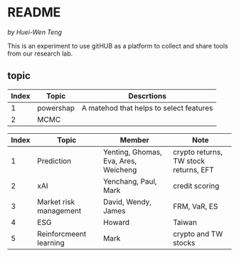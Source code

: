 # README

*by Huei-Wen Teng*


This is an experiment to use gitHUB as a platform to collect and share tools from our research lab. 

## topic


| Index| Topic | Descrtions |
|---|---|---|
| 1 | powershap | A matehod that helps to select features|
| 2 | MCMC | | 


|Index|Topic | Member |Note|
|---|---|---|---|
|1 | Prediction | Yenting, Ghomas, Eva, Ares, Weicheng| crypto returns, TW stock returns, EFT|
|2 | xAI | Yenchang, Paul, Mark| credit scoring|
|3 | Market risk management| David, Wendy, James| FRM, VaR, ES|
|4 | ESG | Howard| Taiwan|
| 5| Reinforcmeent learning | Mark | crypto and TW stocks|




